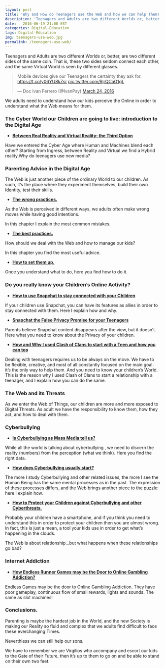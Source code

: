 ```yaml
---
layout: post
title: 'Why and How do Teenagers use the Web and how we can help Them?'
description: 'Teenagers and Adults are two different Worlds or, better, are two different sides of the same coin. That is, these two sides seldom connect each other, and the same Virtual World is seen by different glasses.'
date:   2016-06-19 21:00 EST
categories: Digital-Education 
tags: Digital-Education 
img: teenagers-use-web.jpg
permalink: /teenagers-use-web/
---
```


Teenagers and Adults are two different Worlds or, better, are two different sides of the same coin. That is, these two sides seldom connect each other, and the same Virtual World is seen by different glasses.

<blockquote class="twitter-tweet" data-lang="en"><p lang="en" dir="ltr">Mobile devices give our Teenagers the certainty they ask for. <a href="https://t.co/y06YU8kZsr">https://t.co/y06YU8kZsr</a> <a href="https://t.co/RjrQCaG1gL">pic.twitter.com/RjrQCaG1gL</a></p>&mdash; Doc Ivan Ferrero (@IvanPsy) <a href="https://twitter.com/IvanPsy/status/712944473123209216">March 24, 2016</a></blockquote>
<script async src="//platform.twitter.com/widgets.js" charset="utf-8"></script>

We adults need to understand how our kids perceive the Online in order to understand what the Web means for them.

### The Cyber World our Children are going to live: introduction to the Digital Age
* [**Between Real Reality and Virtual Reality: the Third Option**](/real-life-virtual-reality-hybrid-reality/)

Have we entered the Cyber Age where Human and Machines blend each other?
Starting from Ingress, between Reality and Virtual we find a Hybrid reality.Why do teenagers use new media?

### Parenting Advice in the Digital Age
The Web is just another piece of the ordinary World to our children.
As such, it’s the place where they experiment themselves, build their own Identity, test their skills.

* [**The wrong practices.**](/digital-parenting-tips-wrong-practices/)

As the Web is perceived in different ways, we adults often make wrong moves while having good intentions.

In this chapter I explain the most common mistakes.

* [**The best practices.**](/digital-parenting-tips-best-practices/)

How should we deal with the Web and how to manage our kids?

In this chapter you find the most useful advice.

* [**How to set them up.**](/teens-web-rules-set-right-way/)

Once you understand what to do, here you find how to do it.

### Do you really know your Children’s Online Activity?

* [**How to use Snapchat to stay connected with your Children**](/use-snapchat-stay-connected-children/)

If your children use Snapchat, you can have its features as allies in order to stay connected with them. Here I explain how and why.

* [**Snapchat the False Privacy Promise for your Teenagers**](/snapchat-false-privacy-promise-teenagers/)

Parents believe Snapchat content disappears after the view, but it doesn’t. Here what you need to know about the Privacy of your children.

* [**How and Why I used Clash of Clans to start with a Teen and how you can too**](/clash-of-clans-parenting-advice-how-to/)

Dealing with teenagers requires us to be always on the move. We have to be flexible, creative, and most of all constantly focused on the main goal: it’s the only way to help them. And you need to know your children’s World. This is the reason why I used Clash of Clans to start a relationship with a teenager, and I explain how you can do the same.

### The Web and its Threats
As we enter the Web of Things, our children are more and more exposed to Digital Threats.
As adult we have the responsibility to know them, how they act, and how to deal with them.

### Cyberbullying

* [**Is Cyberbullying as Mass Media tell us?**](/cyberbullying-mass-medias-data-stats/)

While all the world is talking about cyberbullying , we need to discern the reality (numbers) from the perception (what we think). Here you find the right data.

* [**How does Cyberbullying usually start?**](/cyberbullying-usually-start-origins/)

The more I study Cyberbullying and other related issues, the more I see the Human Being has the same mental processes as in the past.
The expression of these processes differs, and the Web brings another piece to the puzzle: here I explain how.

* [**How to Protect your Children against Cyberbullying and other Cyberthreats.**](/cyberbullying-sexting-internet-addiction-protect-children/)

Probably your children have a smartphone, and if you think you need to understand this in order to protect your children then you are almost wrong.
In fact, this is just a mean, a tool your kids use in order to get what’s happening in the clouds.

The Web is about relationship…but what happens when these relationships go bad?

### Internet Addiction

* [**How Endless Runner Games may be the Door to Online Gambling Addiction?**](/online-gambling-addiction-endless-runner-games/)

Endless Games may be the door to Online Gambling Addiction.
They have poor gameplay, continuous flow of small rewards, lights and sounds.
The same as slot machines!

### Conclusions.
Parenting is maybe the hardest job in the World, and the new Society is making our Reality so fluid and complex that we adults find difficult to face these everchanging Times.

Neverthless we can still help our sons.

We have to remember we are Virgilios who accompany and escort our kids to the Gate of their Future, then it’s up to them to go on and be able to stand on their own two feet.